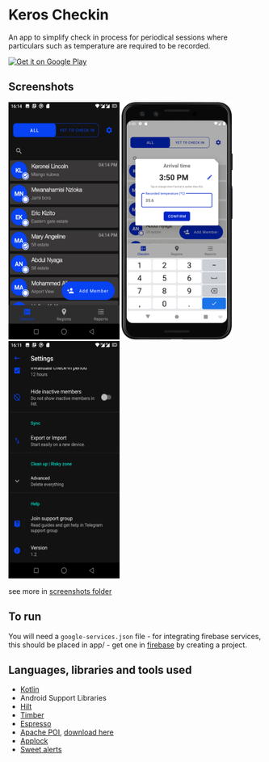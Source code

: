 # Keros Checkin
An app to simplify check in process for periodical sessions where particulars such as temperature are required to be recorded.

<a href='https://play.google.com/store/apps/details?id=com.keronei.keroscheckin'><img alt='Get it on Google Play' src='https://play.google.com/intl/en_us/badges/images/generic/en_badge_web_generic.png' height="50px"/></a>

## Screenshots
<img src="screenshots/home_members_dark.png" width="220" height="470"/> <img src="screenshots/temp_input.png" width="220" height="470"/> <img src="screenshots/settings_dark.png" width="220" height="470"/>

see more in [screenshots folder](screenshots/)


## To run
You will need a `google-services.json` file
    - for integrating firebase services, this should be placed in app/
    - get one in [firebase](https://firebase.google.com/) by creating a project.

## Languages, libraries and tools used

* [Kotlin](https://kotlinlang.org/)
* Android Support Libraries
* [Hilt](https://dagger.dev/hilt/)
* [Timber](https://github.com/JakeWharton/timber)
* [Espresso](https://developer.android.com/training/testing/espresso/index.html)
* [Apache POI](https://poi.apache.org/), [download here](http://www.java2s.com/Code/Jar/p/Downloadpoi37jar.htm)
* [Applock](https://github.com/mattsilber/applock)
* [Sweet alerts](https://github.com/pedant/sweet-alert-dialog)

